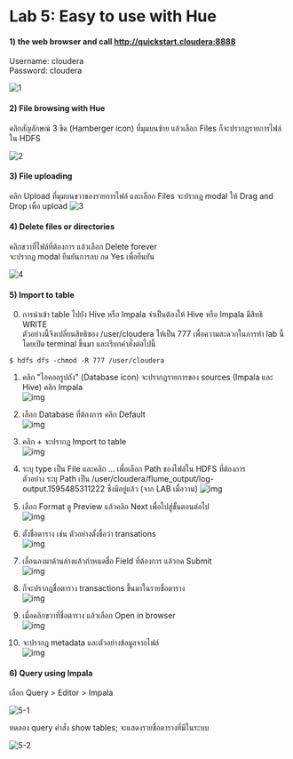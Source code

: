 # Lab 5: Easy to use with Hue

#### 1) the web browser and call http://quickstart.cloudera:8888  

Username: cloudera  
Password: cloudera  

![1](https://github.com/innosoft-mis/de/blob/master/lab/img/05/01.png)

#### 2) File browsing with Hue

คลิกสัญลักษณ์ 3 ขีด (Hamberger icon) ที่มุมบนซ้าย แล้วเลือก Files 
ก็จะปรากฎรายการไฟล์ใน HDFS

![2](https://github.com/innosoft-mis/de/blob/master/lab/img/05/02.png)
 
#### 3) File uploading 

คลิก Upload ที่มุมบนขวาของรายการไฟล์ และเลือก Files จะปรากฎ modal ให้ Drag and Drop เพื่อ upload
![3](https://github.com/innosoft-mis/de/blob/master/lab/img/05/03.png)
 
#### 4) Delete files or directories

คลิกขวาที่ไฟล์ที่ต้องการ แล้วเลือก Delete forever  
จะปรากฎ modal ยืนยันการลบ กด Yes เพื่อยืนยัน

![4](https://github.com/innosoft-mis/de/blob/master/lab/img/05/04.png)

#### 5) Import to table

0. การนำเข้า table ไปยัง Hive หรือ Impala จำเป็นต้องให้ Hive หรือ Impala มีสิทธิ WRITE  
ตัวอย่างนี้จึงเปลี่ยนสิทธิของ /user/cloudera ให้เป็น 777 เพื่อความสะดวกในการทำ lab นี้
โดยเปิด terminal ขึ้นมา และเรียกคำสั่งต่อไปนี้  
```
$ hdfs dfs -chmod -R 777 /user/cloudera
```

1. คลิก "ไอคอลรูปถัง" (Database icon) จะปรากฏรายการของ sources (Impala และ Hive) คลิก Impala  
![img](https://github.com/innosoft-mis/de/blob/master/lab/img/05/05_new_01.png)

2. เลือก Database ที่ต้องการ คลิก Default  
![img](https://github.com/innosoft-mis/de/blob/master/lab/img/05/05_new_02.png)

3. คลิก + จะปรากฎ Import to table  
![img](https://github.com/innosoft-mis/de/blob/master/lab/img/05/05_new_03.png)

4. ระบุ type เป็น File และคลิก ... เพื่อเลือก Path ของไฟล์ใน HDFS ที่ต้องการ  
ตัวอย่าง ระบุ Path เป็น /user/cloudera/flume_output/log-output.1595485311222 
ซึ่งมีอยู่แล้ว (จาก LAB เมื่อวาน)
![img](https://github.com/innosoft-mis/de/blob/master/lab/img/05/05_new_04.png)

5. เลือก Format ดู Preview แล้วคลิก Next เพื่อไปสู่ขั้นตอนต่อไป  
![img](https://github.com/innosoft-mis/de/blob/master/lab/img/05/05_new_05.png)

6. ตั้งชื่อตาราง เช่น ตัวอย่างตั้งชื่อว่า transations  
![img](https://github.com/innosoft-mis/de/blob/master/lab/img/05/05_new_06.png)

7. เลื่อนลงมาด้านล่างแล้วกำหนดชื่อ Field ที่ต้องการ แล้วกด Submit  
![img](https://github.com/innosoft-mis/de/blob/master/lab/img/05/05_new_07.png)

8. ก็จะปรากฎชื่อตาราง transactions ขึ้นมาในรายชื่อตาราง  
![img](https://github.com/innosoft-mis/de/blob/master/lab/img/05/05_new_08.png)

9. เมื่อคลิกขวาที่ชื่อตาราง แล้วเลือก Open in browser  
![img](https://github.com/innosoft-mis/de/blob/master/lab/img/05/05_new_09.png)

10. จะปรากฎ metadata และตัวอย่างข้อมูลจากไฟล์  
![img](https://github.com/innosoft-mis/de/blob/master/lab/img/05/05_new_10.png)

#### 6) Query using Impala

เลือก Query > Editor > Impala

![5-1](https://github.com/innosoft-mis/de/blob/master/lab/img/05/05-1.png)

ทดลอง query คำสั่ง show tables; จะแสดงรายชื่อตารางที่มีในระบบ  

![5-2](https://github.com/innosoft-mis/de/blob/master/lab/img/05/05-2.png)
 
 
